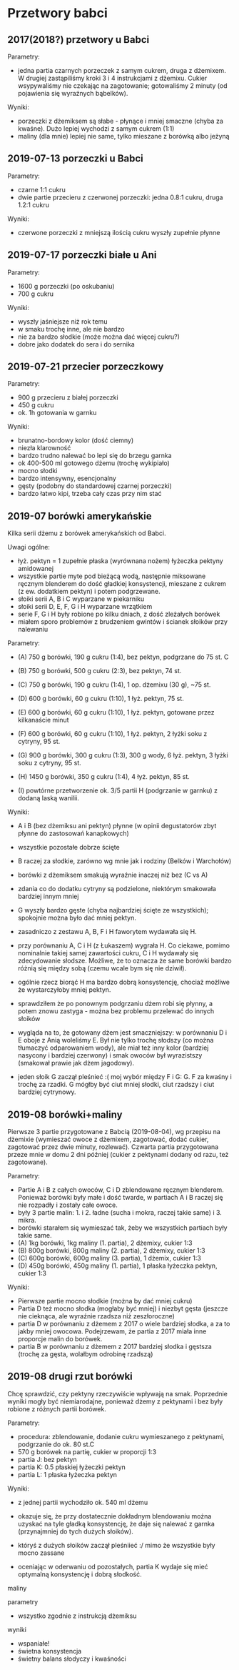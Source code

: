 Przetwory babci
===============

2017(2018?) przetwory u Babci
-----------------------------

Parametry:

- jedna partia czarnych porzeczek z samym cukrem, druga z dżemixem. W drugiej
  zastąpiliśmy kroki 3 i 4 instrukcjami z dżemixu. Cukier wsypywaliśmy nie
  czekając na zagotowanie; gotowaliśmy 2 minuty (od pojawienia się wyraźnych
  bąbelków).

Wyniki:

- porzeczki z dżemiksem są słabe - płynące i mniej smaczne (chyba za kwaśne).
  Dużo lepiej wychodzi z samym cukrem (1:1)
- maliny (dla mnie) lepiej nie same, tylko mieszane z borówką albo jeżyną



2019-07-13 porzeczki u Babci
----------------------------

Parametry:

- czarne 1:1 cukru
- dwie partie przecieru z czerwonej porzeczki: jedna 0.8:1 cukru, druga 1.2:1
  cukru

Wyniki:

- czerwone porzeczki z mniejszą ilością cukru wyszły zupełnie płynne


2019-07-17 porzeczki białe u Ani
--------------------------------

Parametry:

- 1600 g porzeczki (po oskubaniu)
- 700 g cukru

Wyniki:

- wyszły jaśniejsze niż rok temu
- w smaku trochę inne, ale nie bardzo
- nie za bardzo słodkie (może można dać więcej cukru?)
- dobre jako dodatek do sera i do sernika


2019-07-21 przecier porzeczkowy
-------------------------------

Parametry:

- 900 g przecieru z białej porzeczki
- 450 g cukru
- ok. 1h gotowania w garnku

Wyniki:

- brunatno-bordowy kolor (dość ciemny)
- niezła klarowność
- bardzo trudno nalewać bo lepi się do brzegu garnka
- ok 400-500 ml gotowego dżemu (trochę wykipiało)
- mocno słodki
- bardzo intensywny, esencjonalny
- gęsty (podobny do standardowej czarnej porzeczki)
- bardzo łatwo kipi, trzeba cały czas przy nim stać


2019-07 borówki amerykańskie
----------------------------

Kilka serii dżemu z borówek amerykańskich od Babci.

Uwagi ogólne:

- łyż. pektyn = 1 zupełnie płaska (wyrównana nożem) łyżeczka pektyny amidowanej
- wszystkie partie myte pod bieżącą wodą, następnie miksowane ręcznym blenderem
  do dość gładkiej konsystencji, mieszane z cukrem (z ew. dodatkiem pektyn) i
  potem podgrzewane.
- słoiki serii A, B i C wyparzane w piekarniku
- słoiki serii D, E, F, G i H wyparzane wrzątkiem
- serie F, G i H były robione po kilku dniach, z dość zleżałych borówek
- miałem sporo problemów z brudzeniem gwintów i ścianek słoików przy nalewaniu

Parametry:

- (A) 750 g borówki, 190 g cukru (1:4), bez pektyn, podgrzane do 75 st. C
- (B) 750 g borówki, 500 g cukru (2:3), bez pektyn, 74 st.
- (C) 750 g borówki, 190 g cukru (1:4), 1 op. dżemixu (30 g), ~75 st.

- (D) 600 g borówki, 60 g cukru (1:10), 1 łyż. pektyn, 75 st.
- (E) 600 g borówki, 60 g cukru (1:10), 1 łyż. pektyn, gotowane przez
  kilkanaście minut
- (F) 600 g borówki, 60 g cukru (1:10), 1 łyż. pektyn, 2 łyżki soku z cytryny,
  95 st.
- (G) 900 g borówki, 300 g cukru (1:3), 300 g wody, 6 łyż. pektyn, 3 łyżki soku
  z cytryny, 95 st.
- (H) 1450 g borówki, 350 g cukru (1:4), 4 łyż. pektyn, 85 st.
- (I) powtórne przetworzenie ok. 3/5 partii H (podgrzanie w garnku) z dodaną
  laską wanilii. 

Wyniki:

- A i B (bez dżemiksu ani pektyn) płynne (w opinii degustatorów zbyt płynne do
  zastosowań kanapkowych)
- wszystkie pozostałe dobrze ścięte
- B raczej za słodkie, zarówno wg mnie jak i rodziny (Belków i Warchołów)
- borówki z dżemiksem smakują wyraźnie inaczej niż bez (C vs A)
- zdania co do dodatku cytryny są podzielone, niektórym smakowała bardziej
  innym mniej
- G wyszły bardzo gęste (chyba najbardziej ścięte ze wszystkich); spokojnie
  można było dać mniej pektyn.
- zasadniczo z zestawu A, B, F i H faworytem wydawała się H.
- przy porównaniu A, C i H (z Łukaszem) wygrała H. Co ciekawe, pomimo
  nominalnie takiej samej zawartości cukru, C i H wydawały się zdecydowanie
  słodsze. Możliwe, że to oznacza że same borówki bardzo różnią się między sobą
  (czemu wcale bym się nie dziwił).
- ogólnie rzecz biorąć H ma bardzo dobrą konsystencję, chociaż możliwe że
  wystarczyłoby mniej pektyn.
- sprawdziłem że po ponownym podgrzaniu dżem robi się płynny, a potem znowu
  zastyga - można bez problemu przelewać do innych słoików
- wygląda na to, że gotowany dżem jest smaczniejszy: w porównaniu D i E oboje z
  Anią woleliśmy E. Był nie tylko trochę słodszy (co można tłumaczyć
  odparowaniem wody), ale miał też inny kolor (bardziej nasycony i bardziej
  czerwony) i smak owoców był wyrazistszy (smakował prawie jak dżem jagodowy).

- jeden słoik G zaczął pleśnieć :( moj wybór między F i G: G.
  F za kwaśny i trochę za rzadki. G mógłby być ciut mniej słodki, ciut rzadszy
  i ciut bardziej cytrynowy.

2019-08 borówki+maliny
----------------------

Pierwsze 3 partie przygotowane z Babcią (2019-08-04), wg przepisu na dżemixie
(wymieszać owoce z dżemixem, zagotować, dodać cukier, zagotować przez dwie
minuty, rozlewać). Czwarta partia przygotowana przeze mnie w domu 2 dni później
(cukier z pektynami dodany od razu, też zagotowane).

Parametry:

- Partie A i B z całych owoców, C i D zblendowane ręcznym blenderem. Ponieważ
  borówki były małe i dość twarde, w partiach A i B raczej się nie rozpadły i
  zostały całe owoce.
- były 3 partie malin: 1. i 2. ładne (sucha i mokra, raczej takie same) i 3.
  mikra.
- borówki starałem się wymieszać tak, żeby we wszystkich partiach były takie
  same.
- (A) 1kg borówki, 1kg maliny (1. partia), 2 dżemixy, cukier 1:3
- (B) 800g borówki, 800g maliny (2. partia), 2 dżemixy, cukier 1:3
- (C) 600g borówki, 600g maliny (3. partia), 1 dżemix, cukier 1:3
- (D) 450g borówki, 450g maliny (1. partia), 1 płaska łyżeczka pektyn, cukier
  1:3

Wyniki:

- Pierwsze partie mocno słodkie (można by dać mniej cukru)
- Partia D też mocno słodka (mogłaby być mniej) i niezbyt gęsta (jeszcze nie
  cieknąca, ale wyraźnie rzadsza niż zeszłoroczne)
- partia D w porównaniu z dżemem z 2017 o wiele bardziej słodka, a za to jakby
  mniej owocowa. Podejrzewam, że partia z 2017 miała inne proporcje malin do
  borówek.
- partia B w porównaniu z dżemem z 2017 bardziej słodka i gęstsza (trochę za
  gęsta, wolałbym odrobinę rzadszą)


2019-08 drugi rzut borówki
--------------------------

Chcę sprawdzić, czy pektyny rzeczywiście wpływają na smak. Poprzednie wyniki
mogły być niemiarodajne, ponieważ dżemy z pektynami i bez były robione z
różnych partii borówek.

Parametry:

- procedura: zblendowanie, dodanie cukru wymieszanego z pektynami, podgrzanie
  do ok. 80 st.C
- 570 g borówek na partię, cukier w proporcji 1:3
- partia J: bez pektyn
- partia K: 0.5 płaskiej łyżeczki pektyn
- partia L: 1 płaska łyżeczka pektyn

Wyniki:

- z jednej partii wychodziło ok. 540 ml dżemu
- okazuje się, że przy dostatecznie dokładnym blendowaniu można uzyskać na tyle
  gładką konsystencję, że daje się nalewać z garnka (przynajmniej do tych
  dużych słoików).

- któryś z dużych słoików zaczął pleśniieć :/ mimo że wszystkie były mocno zassane
- oceniając w oderwaniu od pozostałych, partia K wydaje się mieć optymalną konsystencję i dobrą słodkość.

maliny

parametry

- wszystko zgodnie z instrukcją dżemiksu

wyniki

- wspaniałe!
- świetna konsystencja
- świetny balans słodyczy i kwaśności
